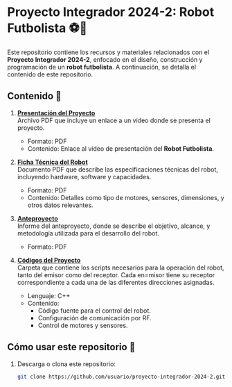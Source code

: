 # Proyecto Integrador 2024-2: Robot Futbolista ⚽🤖

Este repositorio contiene los recursos y materiales relacionados con el **Proyecto Integrador 2024-2**, enfocado en el diseño, construcción y programación de un **robot futbolista**. A continuación, se detalla el contenido de este repositorio.

## Contenido 📂

1. **[Presentación del Proyecto](./Pi-4-VideoPresentacion.pdf)**  
   Archivo PDF que incluye un enlace a un video donde se presenta el proyecto.  
   - Formato: PDF  
   - Contenido: Enlace al video de presentación del **Robot Futbolista**.

2. **[Ficha Técnica del Robot](./PI-FichaTecnica.pdf)**  
   Documento PDF que describe las especificaciones técnicas del robot, incluyendo hardware, software y capacidades.  
   - Formato: PDF  
   - Contenido: Detalles como tipo de motores, sensores, dimensiones, y otros datos relevantes.

3. **[Anteproyecto](./PI-4-Anteproyecto.pdf)**  
   Informe del anteproyecto, donde se describe el objetivo, alcance, y metodología utilizada para el desarrollo del robot.  
   - Formato: PDF 

4. **[Códigos del Proyecto](./CODIGOS/)**  
   Carpeta que contiene los scripts necesarios para la operación del robot, tanto del emisor como del receptor.
   Cada en=misor tiene su receptor correspondiente a cada una de las diferentes direcciones asignadas. 
   - Lenguaje: C++
   - Contenido:  
     - Código fuente para el control del robot.  
     - Configuración de comunicación por RF.  
     - Control de motores y sensores.

## Cómo usar este repositorio 📝

1. Descarga o clona este repositorio:  
   ```bash
   git clone https://github.com/usuario/proyecto-integrador-2024-2.git
